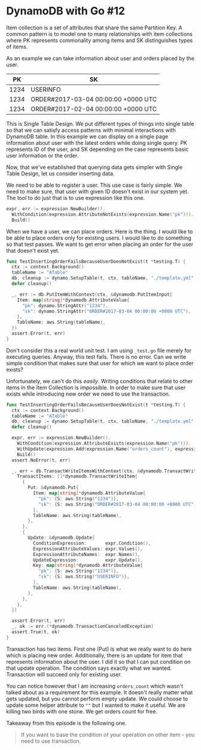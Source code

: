 # DynamoDB with Go #12

Item collection is a set of attributes that share the same Partition Key. A common pattern is to model one to many relationships with item collections where PK represents commonality among items and SK distinguishes types of items.

As an example we can take information about user and orders placed by the user.

| PK         | SK       |
| ---        | ----     |
| 1234       | USERINFO |
| 1234       | ORDER#2017-03-04 00:00:00 +0000 UTC|
| 1234       | ORDER#2017-02-04 00:00:00 +0000 UTC|

This is Single Table Design. We put different types of things into single table so that we can satisfy access patterns with minimal interactions with DynamoDB table. In this example we can display on a single page information about user with the latest orders while doing single query. PK represents ID of the user, and SK depending on the case represents basic user information or the order.

Now, that we've established that querying data gets simpler with Single Table Design, let us consider inserting data.

We need to be able to register a user. This use case is fairly simple. We need to make sure, that user with given ID doesn't exist in our system yet. The tool to do just that is to use expression like this one.

```go
expr, err := expression.NewBuilder().
  WithCondition(expression.AttributeNotExists(expression.Name("pk"))).
  Build()
```

When we have a user, we can place orders. Here is the thing. I would like to be able to place orders only for existing users. I would like to do something so that test passes. We want to get error when placing an order for the user that doesn't exist yet.

```go
func TestInsertingOrderFailsBecauseUserDoesNotExist(t *testing.T) {
  ctx := context.Background()
  tableName := "ATable"
  db, cleanup := dynamo.SetupTable(t, ctx, tableName, "./template.yml")
  defer cleanup()

  _, err := db.PutItemWithContext(ctx, &dynamodb.PutItemInput{
    Item: map[string]*dynamodb.AttributeValue{
      "pk": dynamo.StringAttr("1234"),
      "sk": dynamo.StringAttr("ORDER#2017-03-04 00:00:00 +0000 UTC"),
    },
    TableName: aws.String(tableName),
  })
  assert.Error(t, err)
}
``` 

Don't consider this a real world unit test. I am using `_test.go` file merely for executing queries. Anyway, this test fails. There is no error. Can we write simple condition that makes sure that user for which we want to place order exists?

Unfortunately, we can't do this _easily_. Writing conditions that relate to other items in the Item Collection is impossible. In order to make sure that user exists while introducing new order we need to use the transaction.

```go
func TestInsertingOrderFailsBecauseUserDoesNotExist(t *testing.T) {
  ctx := context.Background()
  tableName := "ATable"
  db, cleanup := dynamo.SetupTable(t, ctx, tableName, "./template.yml")
  defer cleanup()

  expr, err := expression.NewBuilder().
    WithCondition(expression.AttributeExists(expression.Name("pk"))).
    WithUpdate(expression.Add(expression.Name("orders_count"), expression.Value(1))).
    Build()
  assert.NoError(t, err)

  _, err = db.TransactWriteItemsWithContext(ctx, &dynamodb.TransactWriteItemsInput{
    TransactItems: []*dynamodb.TransactWriteItem{
      {
        Put: &dynamodb.Put{
          Item: map[string]*dynamodb.AttributeValue{
            "pk": {S: aws.String("1234")},
            "sk": {S: aws.String("ORDER#2017-03-04 00:00:00 +0000 UTC")},
          },
          TableName: aws.String(tableName),
        },
      },
      {
        Update: &dynamodb.Update{
          ConditionExpression:       expr.Condition(),
          ExpressionAttributeValues: expr.Values(),
          ExpressionAttributeNames:  expr.Names(),
          UpdateExpression:          expr.Update(),
          Key: map[string]*dynamodb.AttributeValue{
            "pk": {S: aws.String("1234")},
            "sk": {S: aws.String("USERINFO")},
          },
          TableName: aws.String(tableName),
        },
      },
    },
  })

  assert.Error(t, err)
  _, ok := err.(*dynamodb.TransactionCanceledException)
  assert.True(t, ok)
}
```

Transaction has two items. First one (Put) is what we really want to do here which is placing new order. Additionally, there is an update for item that represents information about the user. I did it so that I can put condition on that update operation. The condition says exactly what we wanted. Transaction will succeed only for existing user.

You can notice however that I am increasing `orders_count` which wasn't talked about as a requirement for this example. It doesn't really matter what gets updated, but you cannot perform empty update. We could choose to update some helper attribute to `""` but I wanted to make it useful. We are killing two birds with one stone. We get orders count for free.

Takeaway from this episode is the following one.
> If you want to base the condition of your operation on other item - you need to use transaction.
